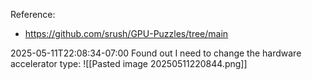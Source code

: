 
Reference:
- https://github.com/srush/GPU-Puzzles/tree/main


2025-05-11T22:08:34-07:00
Found out I need to change the hardware accelerator type:
![[Pasted image 20250511220844.png]]

